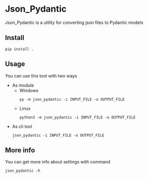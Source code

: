 # Json_Pydantic


Json_Pydantic is a utility for converting json files to Pydantic models

## Install

```commandline
pip install .
```

## Usage

You can use this tool with two ways

- As module
  - Windows
      ```commandline
      py -m json_pydantic -i INPUT_FILE -o OUTPUT_FILE 
      ```
  - Linux
    ```commandline
    python3 -m json_pydantic -i INPUT_FILE -o OUTPUT_FILE
    ```
- As cli tool
  ```commandline
  json_pydantic -i INPUT_FILE -o OUTPUT_FILE
  ```

## More info

You can get more info about settings with command

```commandline
json_pydantic -h
```